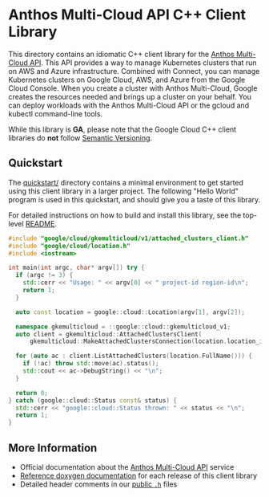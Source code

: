 # Anthos Multi-Cloud API C++ Client Library

This directory contains an idiomatic C++ client library for the
[Anthos Multi-Cloud API][cloud-service-docs]. This API provides a way to manage
Kubernetes clusters that run on AWS and Azure infrastructure. Combined with
Connect, you can manage Kubernetes clusters on Google Cloud, AWS, and Azure from
the Google Cloud Console. When you create a cluster with Anthos Multi-Cloud,
Google creates the resources needed and brings up a cluster on your behalf. You
can deploy workloads with the Anthos Multi-Cloud API or the gcloud and kubectl
command-line tools.

While this library is **GA**, please note that the Google Cloud C++ client
libraries do **not** follow [Semantic Versioning](https://semver.org/).

## Quickstart

The [quickstart/](quickstart/README.md) directory contains a minimal environment
to get started using this client library in a larger project. The following
"Hello World" program is used in this quickstart, and should give you a taste of
this library.

For detailed instructions on how to build and install this library, see the
top-level [README](/README.md#building-and-installing).

<!-- inject-quickstart-start -->

```cc
#include "google/cloud/gkemulticloud/v1/attached_clusters_client.h"
#include "google/cloud/location.h"
#include <iostream>

int main(int argc, char* argv[]) try {
  if (argc != 3) {
    std::cerr << "Usage: " << argv[0] << " project-id region-id\n";
    return 1;
  }

  auto const location = google::cloud::Location(argv[1], argv[2]);

  namespace gkemulticloud = ::google::cloud::gkemulticloud_v1;
  auto client = gkemulticloud::AttachedClustersClient(
      gkemulticloud::MakeAttachedClustersConnection(location.location_id()));

  for (auto ac : client.ListAttachedClusters(location.FullName())) {
    if (!ac) throw std::move(ac).status();
    std::cout << ac->DebugString() << "\n";
  }

  return 0;
} catch (google::cloud::Status const& status) {
  std::cerr << "google::cloud::Status thrown: " << status << "\n";
  return 1;
}
```

<!-- inject-quickstart-end -->

## More Information

- Official documentation about the [Anthos Multi-Cloud API][cloud-service-docs]
  service
- [Reference doxygen documentation][doxygen-link] for each release of this
  client library
- Detailed header comments in our [public `.h`][source-link] files

[cloud-service-docs]: https://cloud.google.com/anthos/clusters/docs/multi-cloud
[doxygen-link]: https://cloud.google.com/cpp/docs/reference/gkemulticloud/latest/
[source-link]: https://github.com/googleapis/google-cloud-cpp/tree/main/google/cloud/gkemulticloud
